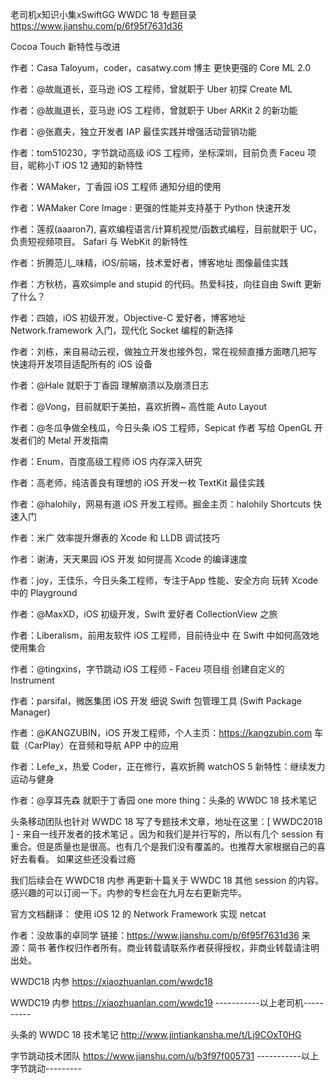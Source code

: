 老司机x知识小集xSwiftGG WWDC 18 专题目录
https://www.jianshu.com/p/6f95f7631d36

Cocoa Touch 新特性与改进

作者：Casa Taloyum，coder，casatwy.com 博主
更快更强的 Core ML 2.0

作者：@故胤道长，亚马逊 iOS 工程师，曾就职于 Uber
初探 Create ML

作者：@故胤道长，亚马逊 iOS 工程师，曾就职于 Uber
ARKit 2 的新功能

作者：@张嘉夫，独立开发者
IAP 最佳实践并增强活动营销功能

作者：tom510230，字节跳动高级 iOS 工程师，坐标深圳，目前负责 Faceu 项目，昵称小T
iOS 12 通知的新特性

作者：WAMaker，丁香园 iOS 工程师
通知分组的使用

作者：WAMaker
Core Image : 更强的性能并支持基于 Python 快速开发

作者：莲叔(aaaron7), 喜欢编程语言/计算机视觉/函数式编程，目前就职于 UC，负责短视频项目。
Safari 与 WebKit 的新特性

作者：折腾范儿_味精，iOS/前端，技术爱好者，博客地址
图像最佳实践

作者：方秋枋，喜欢simple and stupid 的代码。热爱科技，向往自由
Swift 更新了什么？

作者：四娘，iOS 初级开发，Objective-C 爱好者，博客地址
Network.framework 入门，现代化 Socket 编程的新选择

作者：刘栋，来自易动云视，做独立开发也接外包，常在视频直播方面瞎几把写
快速将开发项目适配所有的 iOS 设备

作者：@Hale 就职于丁香园
理解崩溃以及崩溃日志

作者：@Vong，目前就职于美拍，喜欢折腾~
高性能 Auto Layout

作者：@冬瓜争做全栈瓜，今日头条 iOS 工程师，Sepicat 作者
写给 OpenGL 开发者们的 Metal 开发指南

作者：Enum，百度高级工程师
iOS 内存深入研究

作者：高老师，纯洁善良有理想的 iOS 开发一枚
TextKit 最佳实践

作者：@halohily，网易有道 iOS 开发工程师。掘金主页：halohily
Shortcuts 快速入门

作者：米广
效率提升爆表的 Xcode 和 LLDB 调试技巧

作者：谢涛，天天果园 iOS 开发
如何提高 Xcode 的编译速度

作者：joy，王佳乐，今日头条工程师，专注于App 性能、安全方向
玩转 Xcode 中的 Playground

作者：@MaxXD，iOS 初级开发，Swift 爱好者
CollectionView 之旅

作者：Liberalism，前用友软件 iOS 工程师，目前待业中
在 Swift 中如何高效地使用集合

作者：@tingxins，字节跳动 iOS 工程师 - Faceu 项目组
创建自定义的 Instrument

作者：parsifal，微医集团 iOS 开发
细说 Swift 包管理工具 (Swift Package Manager)

作者：@KANGZUBIN，iOS 开发工程师，个人主页：https://kangzubin.com
车载（CarPlay）在音频和导航 APP 中的应用

作者：Lefe_x，热爱 Coder，正在修行，喜欢折腾
watchOS 5 新特性：继续发力运动与健身

作者：@享耳先森 就职于丁香园
one more thing：头条的 WWDC 18 技术笔记

头条移动团队也针对 WWDC 18 写了专题技术文章，地址在这里：[ WWDC2018 ] - 来自一线开发者的技术笔记 。因为和我们是并行写的，所以有几个 session 有重合。但是质量也是很高。也有几个是我们没有覆盖的。也推荐大家根据自己的喜好去看看。
如果这些还没看过瘾

我们后续会在 WWDC18 内参 再更新十篇关于 WWDC 18 其他 session 的内容。感兴趣的可以订阅一下。内参的专栏会在九月左右更新完毕。

官方文档翻译： 使用 iOS 12 的 Network Framework 实现 netcat

作者：没故事的卓同学
链接：https://www.jianshu.com/p/6f95f7631d36
来源：简书
著作权归作者所有。商业转载请联系作者获得授权，非商业转载请注明出处。


WWDC18 内参 
https://xiaozhuanlan.com/wwdc18


WWDC19 内参
https://xiaozhuanlan.com/wwdc19
-----------以上老司机----------

头条的 WWDC 18 技术笔记
http://www.jintiankansha.me/t/Lj9COxT0HG

字节跳动技术团队
https://www.jianshu.com/u/b3f97f005731
-----------以上字节跳动---------